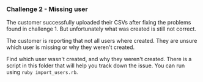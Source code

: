 ### Challenge 2 - Missing user

The customer successfully uploaded their CSVs after fixing the problems
found in challenge 1. But unfortunately what was created is still not
correct.

The customer is reporting that not all users where created. They are
unsure which user is missing or why they weren't created.

Find which user wasn't created, and why they weren't created. There is
a script in this folder that will help you track down the issue.
You can run using `ruby import_users.rb`.
